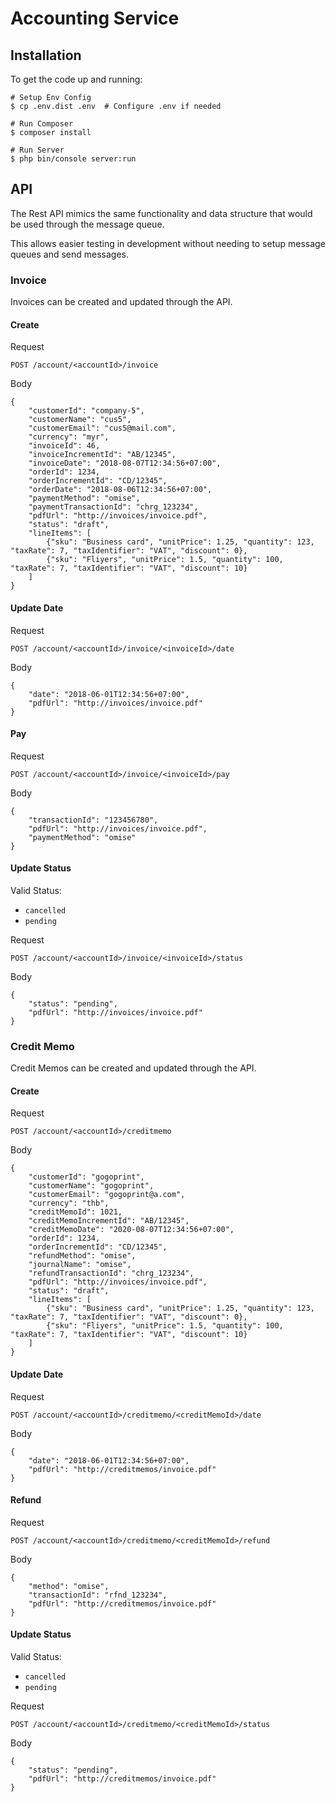 # Accounting Service

## Installation

To get the code up and running:

```
# Setup Env Config
$ cp .env.dist .env  # Configure .env if needed

# Run Composer
$ composer install

# Run Server
$ php bin/console server:run

```

## API

The Rest API mimics the same functionality and data structure that would be used through the message queue.

This allows easier testing in development without needing to setup message queues and send messages.

### Invoice

Invoices can be created and updated through the API.

#### Create

Request

`POST /account/<accountId>/invoice`

Body

```
{
	"customerId": "company-5",
	"customerName": "cus5",
	"customerEmail": "cus5@mail.com",
	"currency": "myr",
	"invoiceId": 46,
	"invoiceIncrementId": "AB/12345",
	"invoiceDate": "2018-08-07T12:34:56+07:00",
	"orderId": 1234,
	"orderIncrementId": "CD/12345",
	"orderDate": "2018-08-06T12:34:56+07:00",
	"paymentMethod": "omise",
	"paymentTransactionId": "chrg_123234",
	"pdfUrl": "http://invoices/invoice.pdf",
	"status": "draft",
	"lineItems": [
		{"sku": "Business card", "unitPrice": 1.25, "quantity": 123, "taxRate": 7, "taxIdentifier": "VAT", "discount": 0},
		{"sku": "Fliyers", "unitPrice": 1.5, "quantity": 100, "taxRate": 7, "taxIdentifier": "VAT", "discount": 10}
	]
}
```

#### Update Date

Request

`POST /account/<accountId>/invoice/<invoiceId>/date`

Body

```
{
	"date": "2018-06-01T12:34:56+07:00",
	"pdfUrl": "http://invoices/invoice.pdf"
}
```

#### Pay

Request

`POST /account/<accountId>/invoice/<invoiceId>/pay`

Body

```
{
	"transactionId": "123456780",
	"pdfUrl": "http://invoices/invoice.pdf",
	"paymentMethod": "omise"
}
```

#### Update Status

Valid Status:
- `cancelled`
- `pending`

Request

`POST /account/<accountId>/invoice/<invoiceId>/status`

Body

```
{
	"status": "pending",
	"pdfUrl": "http://invoices/invoice.pdf"
}
```


### Credit Memo

Credit Memos can be created and updated through the API.

#### Create

Request

`POST /account/<accountId>/creditmemo`

Body

```
{
	"customerId": "gogoprint",
	"customerName": "gogoprint",
	"customerEmail": "gogoprint@a.com",
	"currency": "thb",
	"creditMemoId": 1021,
	"creditMemoIncrementId": "AB/12345",
	"creditMemoDate": "2020-08-07T12:34:56+07:00",
	"orderId": 1234,
	"orderIncrementId": "CD/12345",
	"refundMethod": "omise",
	"journalName": "omise",
	"refundTransactionId": "chrg_123234",
	"pdfUrl": "http://invoices/invoice.pdf",
	"status": "draft",
	"lineItems": [
		{"sku": "Business card", "unitPrice": 1.25, "quantity": 123, "taxRate": 7, "taxIdentifier": "VAT", "discount": 0},
		{"sku": "Fliyers", "unitPrice": 1.5, "quantity": 100, "taxRate": 7, "taxIdentifier": "VAT", "discount": 10}
	]
}
```

#### Update Date

Request

`POST /account/<accountId>/creditmemo/<creditMemoId>/date`

Body

```
{
	"date": "2018-06-01T12:34:56+07:00",
	"pdfUrl": "http://creditmemos/invoice.pdf"
}
```

#### Refund

Request

`POST /account/<accountId>/creditmemo/<creditMemoId>/refund`

Body

```
{
	"method": "omise",
	"transactionId": "rfnd_123234",
	"pdfUrl": "http://creditmemos/invoice.pdf"
}
```


#### Update Status

Valid Status:
- `cancelled`
- `pending`

Request

`POST /account/<accountId>/creditmemo/<creditMemoId>/status`

Body

```
{
	"status": "pending",
	"pdfUrl": "http://creditmemos/invoice.pdf"
}
```
